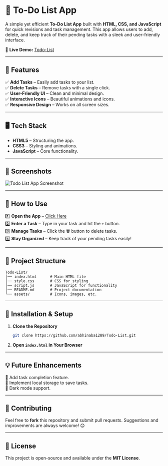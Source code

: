 # 📌 To-Do List App

A simple yet efficient **To-Do List App** built with **HTML, CSS, and JavaScript** for quick revisions and task management. This app allows users to add, delete, and keep track of their pending tasks with a sleek and user-friendly interface.

🔗 **Live Demo:** [Todo-List](https://abhinaba1289.github.io/Todo-List/)

---

## 🚀 Features

✅ **Add Tasks** – Easily add tasks to your list.  
✅ **Delete Tasks** – Remove tasks with a single click.  
✅ **User-Friendly UI** – Clean and minimal design.  
✅ **Interactive Icons** – Beautiful animations and icons.  
✅ **Responsive Design** – Works on all screen sizes.  

---

## 🖥️ Tech Stack

- **HTML5** – Structuring the app.
- **CSS3** – Styling and animations.
- **JavaScript** – Core functionality.

---

## 📸 Screenshots

![Todo List App Screenshot](https://raw.githubusercontent.com/abhinaba1289/Todo-List/main/screenshot.png)

---

## 🎯 How to Use

1️⃣ **Open the App** – [Click Here](https://abhinaba1289.github.io/Todo-List/)  
2️⃣ **Enter a Task** – Type in your task and hit the `+` button.  
3️⃣ **Manage Tasks** – Click the 🗑️ button to delete tasks.  
4️⃣ **Stay Organized** – Keep track of your pending tasks easily!  

---

## 📂 Project Structure
```
Todo-List/
│── index.html      # Main HTML file
│── style.css       # CSS for styling
│── script.js       # JavaScript for functionality
│── README.md       # Project documentation
└── assets/         # Icons, images, etc.
```

---

## 🔧 Installation & Setup

1. **Clone the Repository**
   ```sh
   git clone https://github.com/abhinaba1289/Todo-List.git
   ```
2. **Open `index.html` in Your Browser**

---

## 💡 Future Enhancements

🚀 Add task completion feature.  
🚀 Implement local storage to save tasks.  
🚀 Dark mode support.  

---

## 🙌 Contributing

Feel free to **fork** this repository and submit pull requests. Suggestions and improvements are always welcome! 😊

---

## 📜 License

This project is open-source and available under the **MIT License**.
